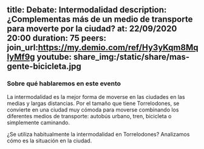title: Debate: Intermodalidad
description: ¿Complementas más de un medio de transporte para moverte por la ciudad?
at: 22/09/2020 20:00
duration: 75
peers: 
join_url:https://my.demio.com/ref/Hy3yKqm8MqIyMf9g
youtube:
share_img:/static/share/mas-gente-bicicleta.jpg
----
### Sobre qué hablaremos en este evento

La intermodalidad es la mejor forma de moverse en las ciudades en las medias y largas distancias. Por el tamaño que tiene Torrelodones, se convierte en una ciudad muy cómoda para moverse combinando los diferentes medios de transporte: autobús urbano, tren, bicicleta o simplemente caminando.

¿Se utiliza habitualmente la intermodalidad en Torrelodones? Analizamos cómo es la situación en la ciudad.
